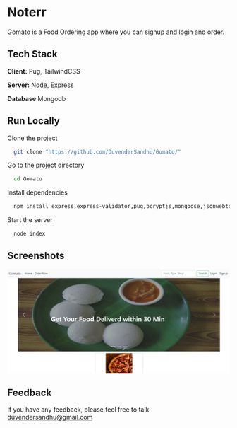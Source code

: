 # Noterr 
 
Gomato is a Food Ordering app where you can signup and login and order. 
## Tech Stack

**Client:** Pug, TailwindCSS

**Server:** Node, Express

**Database** Mongodb

## Run Locally

Clone the project

```bash
  git clone "https://github.com/DuvenderSandhu/Gomato/"
```

Go to the project directory

```bash
  cd Gomato
```

Install dependencies

```bash
  npm install express,express-validator,pug,bcryptjs,mongoose,jsonwebtoken
```

Start the server

```bash
  node index
```

## Screenshots
![First Page](https://raw.githubusercontent.com/DuvenderSandhu/Gomato/main/Screenshot%20(19).png)


## Feedback

If you have any feedback, please feel free to talk duvendersandhu@gmail.com
